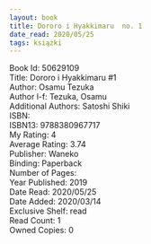 ```yaml
---
layout: book
title: Dororo i Hyakkimaru  no. 1
date_read: 2020/05/25
tags: książki
---
```


Book Id: 50629109<br />
Title: Dororo i Hyakkimaru #1<br />
Author: Osamu Tezuka<br />
Author l-f: Tezuka, Osamu<br />
Additional Authors: Satoshi Shiki<br />
ISBN: <br />
ISBN13: 9788380967717<br />
My Rating: 4<br />
Average Rating: 3.74<br />
Publisher: Waneko<br />
Binding: Paperback<br />
Number of Pages: <br />
Year Published: 2019<br />
Date Read: 2020/05/25<br />
Date Added: 2020/03/14<br />
Exclusive Shelf: read<br />
Read Count: 1<br />
Owned Copies: 0<br />


